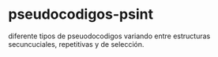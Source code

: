 # pseudocodigos-psint
diferente tipos de pseuodocodigos  variando  entre  estructuras  secuncuciales,  repetitivas  y  de  selección.
